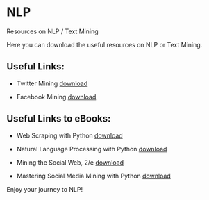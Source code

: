 # NLP
Resources on NLP / Text Mining

Here you can download the useful resources on NLP or Text Mining.

## Useful Links:

* Twitter Mining [download](https://marcobonzanini.com/2015/03/02/mining-twitter-data-with-python-part-1/)

* Facebook Mining [download](https://towardsdatascience.com/how-to-use-facebook-graph-api-and-extract-data-using-python-1839e19d6999)


## Useful Links to eBooks:

* Web Scraping with Python [download](https://yanfei.site/docs/dpsa/references/PyWebScrapingBook.pdf)

* Natural Language Processing with Python [download](http://www.datascienceassn.org/sites/default/files/Natural%20Language%20Processing%20with%20Python.pdf)

* Mining the Social Web, 2/e [download](https://www.webpages.uidaho.edu/~stevel/504/Mining-the-Social-Web-2nd-Edition.pdf)

* Mastering Social Media Mining with Python [download](https://github.com/zll17/syncrepo/blob/master/Mastering%20Social%20Media%20Mining%20with%20Python.pdf)
 

Enjoy your journey to NLP!
